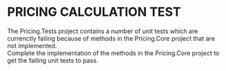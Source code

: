 PRICING CALCULATION TEST
========================

The Pricing.Tests project contains a number of unit tests which are currenctly failing because of methods in the Pricing.Core project that are not implemented.  
Complete the implementation of the methods in the Pricing.Core project to get the failing unit tests to pass.